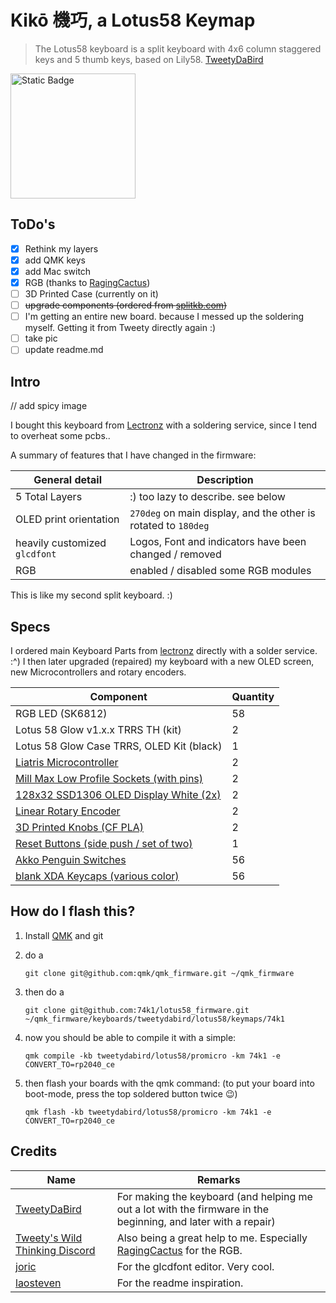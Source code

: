 # Kikō 機巧, a Lotus58 Keymap

> The Lotus58 keyboard is a split keyboard with 4x6 column staggered keys and 5 thumb keys, based on Lily58.
> [TweetyDaBird](https://github.com/TweetyDaBird/Lotus-Keyboard)

<img alt="Static Badge" src="https://qmk.fm/assets/images/badge-small-dark.png" style="width:200px;">

## ToDo's

- [x] Rethink my layers
- [x] add QMK keys
- [x] add Mac switch
- [x] RGB (thanks to [RagingCactus](https://github.com/RagingCactus/qmk_firmware/tree/4999b32b5a03b7e1e680d352d90f086fee1a6232/keyboards/lotus58/keymaps/ragingcactus))
- [ ] 3D Printed Case (currently on it)
- [ ] ~~upgrade components (ordered from [splitkb.com](https://splitkb.com/))~~
- [ ] I'm getting an entire new board. because I messed up the soldering myself. Getting it from Tweety directly again :)
- [ ] take pic
- [ ] update readme.md

## Intro

// add spicy image

I bought this keyboard from [Lectronz](https://lectronz.com/stores/tweetys-wild-thinking) with a soldering service, since I tend to overheat some pcbs..

A summary of features that I have changed in the firmware:

| General detail | Description |
|----------------|-------------|
| 5 Total Layers | :) too lazy to describe. see below |
| OLED print orientation | `270deg` on main display, and the other is rotated to `180deg` |
| heavily customized `glcdfont` | Logos, Font and indicators have been changed / removed |
| RGB | enabled / disabled some RGB modules |

This is like my second split keyboard. :)

## Specs

I ordered main Keyboard Parts from [lectronz](https://lectronz.com/stores/tweetys-wild-thinking) directly with a solder service. :^)
I then later upgraded (repaired) my keyboard with a new OLED screen, new Microcontrollers and rotary encoders.

| Component | Quantity |
|-----------|----------|
| RGB LED (SK6812) | 58 |
| Lotus 58 Glow v1.x.x TRRS TH (kit) | 2 |
| Lotus 58 Glow Case TRRS, OLED Kit (black) | 1 |
| [Liatris Microcontroller](https://splitkb.com/products/liatris?_pos=1&_sid=efddd579e&_ss=r) | 2 |
| [Mill Max Low Profile Sockets (with pins)](https://splitkb.com/collections/keyboard-parts/products/mill-max-low-profile-sockets?variant=31945995845709) | 2 |
| [128x32 SSD1306 OLED Display White (2x)](https://splitkb.com/collections/keyboard-parts/products/oled-display?variant=31716335648845) | 2 |
| [Linear Rotary Encoder](https://splitkb.com/collections/keyboard-parts/products/linear-rotary-encoder)| 2 |
| [3D Printed Knobs (CF PLA)](https://www.thingiverse.com/thing:4206617) | 2 |
| [Reset Buttons (side push / set of two)](https://splitkb.com/collections/keyboard-parts/products/reset-buttons) | 1 |
| [Akko Penguin Switches](https://en.akkogear.com/product/akko-v3-pro-penguin-switch-silent/) | 56 |
| [blank XDA Keycaps (various color)](https://aliexpress.com/i/1005005439129217.html) | 56 |

## How do I flash this?

1. Install [QMK](https://docs.qmk.fm/#/newbs) and git
2. do a

   `git clone git@github.com:qmk/qmk_firmware.git ~/qmk_firmware`
4. then do a

   `git clone git@github.com:74k1/lotus58_firmware.git ~/qmk_firmware/keyboards/tweetydabird/lotus58/keymaps/74k1`
6. now you should be able to compile it with a simple:

   `qmk compile -kb tweetydabird/lotus58/promicro -km 74k1 -e CONVERT_TO=rp2040_ce`
8. then flash your boards with the qmk command: (to put your board into boot-mode, press the top soldered button twice 😉)

   `qmk flash -kb tweetydabird/lotus58/promicro -km 74k1 -e CONVERT_TO=rp2040_ce` 

## Credits

| Name | Remarks |
|------|---------|
| [TweetyDaBird](https://github.com/TweetyDaBird) | For making the keyboard (and helping me out a lot with the firmware in the beginning, and later with a repair) |
| [Tweety's Wild Thinking Discord](https://discord.gg/G6QzcJQUnm) | Also being a great help to me. Especially [RagingCactus](https://github.com/RagingCactus/qmk_firmware/tree/4999b32b5a03b7e1e680d352d90f086fee1a6232/keyboards/lotus58/keymaps/ragingcactus) for the RGB. |
| [joric](https://github.com/joric/qle) | For the glcdfont editor. Very cool. |
| [laosteven](https://github.com/laosteven/fluffy-octo-eureka) | For the readme inspiration. |
